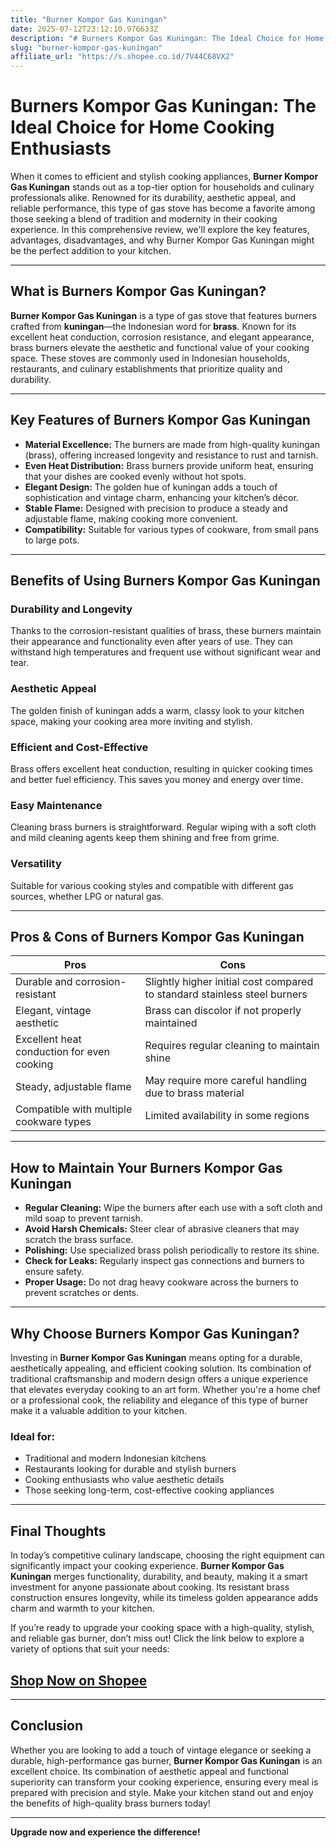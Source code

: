 ```yaml
---
title: "Burner Kompor Gas Kuningan"
date: 2025-07-12T23:12:10.976633Z
description: "# Burners Kompor Gas Kuningan: The Ideal Choice for Home Cooking Enthusiasts..."
slug: "burner-kompor-gas-kuningan"
affiliate_url: "https://s.shopee.co.id/7V44C68VX2"
---
```

# Burners Kompor Gas Kuningan: The Ideal Choice for Home Cooking Enthusiasts

When it comes to efficient and stylish cooking appliances, **Burner Kompor Gas Kuningan** stands out as a top-tier option for households and culinary professionals alike. Renowned for its durability, aesthetic appeal, and reliable performance, this type of gas stove has become a favorite among those seeking a blend of tradition and modernity in their cooking experience. In this comprehensive review, we'll explore the key features, advantages, disadvantages, and why Burner Kompor Gas Kuningan might be the perfect addition to your kitchen.

---

## What is Burners Kompor Gas Kuningan?

**Burner Kompor Gas Kuningan** is a type of gas stove that features burners crafted from **kuningan**—the Indonesian word for **brass**. Known for its excellent heat conduction, corrosion resistance, and elegant appearance, brass burners elevate the aesthetic and functional value of your cooking space. These stoves are commonly used in Indonesian households, restaurants, and culinary establishments that prioritize quality and durability.

---

## Key Features of Burners Kompor Gas Kuningan

- **Material Excellence:** The burners are made from high-quality kuningan (brass), offering increased longevity and resistance to rust and tarnish.
- **Even Heat Distribution:** Brass burners provide uniform heat, ensuring that your dishes are cooked evenly without hot spots.
- **Elegant Design:** The golden hue of kuningan adds a touch of sophistication and vintage charm, enhancing your kitchen’s décor.
- **Stable Flame:** Designed with precision to produce a steady and adjustable flame, making cooking more convenient.
- **Compatibility:** Suitable for various types of cookware, from small pans to large pots.

---

## Benefits of Using Burners Kompor Gas Kuningan

### Durability and Longevity

Thanks to the corrosion-resistant qualities of brass, these burners maintain their appearance and functionality even after years of use. They can withstand high temperatures and frequent use without significant wear and tear.

### Aesthetic Appeal

The golden finish of kuningan adds a warm, classy look to your kitchen space, making your cooking area more inviting and stylish.

### Efficient and Cost-Effective

 Brass offers excellent heat conduction, resulting in quicker cooking times and better fuel efficiency. This saves you money and energy over time.

### Easy Maintenance

Cleaning brass burners is straightforward. Regular wiping with a soft cloth and mild cleaning agents keep them shining and free from grime.

### Versatility

Suitable for various cooking styles and compatible with different gas sources, whether LPG or natural gas.

---

## Pros & Cons of Burners Kompor Gas Kuningan

| **Pros** | **Cons** |
|------------|------------|
| Durable and corrosion-resistant | Slightly higher initial cost compared to standard stainless steel burners |
| Elegant, vintage aesthetic | Brass can discolor if not properly maintained |
| Excellent heat conduction for even cooking | Requires regular cleaning to maintain shine |
| Steady, adjustable flame | May require more careful handling due to brass material |
| Compatible with multiple cookware types | Limited availability in some regions |

---

## How to Maintain Your Burners Kompor Gas Kuningan

- **Regular Cleaning:** Wipe the burners after each use with a soft cloth and mild soap to prevent tarnish.
- **Avoid Harsh Chemicals:** Steer clear of abrasive cleaners that may scratch the brass surface.
- **Polishing:** Use specialized brass polish periodically to restore its shine.
- **Check for Leaks:** Regularly inspect gas connections and burners to ensure safety.
- **Proper Usage:** Do not drag heavy cookware across the burners to prevent scratches or dents.

---

## Why Choose Burners Kompor Gas Kuningan?

Investing in **Burner Kompor Gas Kuningan** means opting for a durable, aesthetically appealing, and efficient cooking solution. Its combination of traditional craftsmanship and modern design offers a unique experience that elevates everyday cooking to an art form. Whether you're a home chef or a professional cook, the reliability and elegance of this type of burner make it a valuable addition to your kitchen.

### Ideal for:

- Traditional and modern Indonesian kitchens
- Restaurants looking for durable and stylish burners
- Cooking enthusiasts who value aesthetic details
- Those seeking long-term, cost-effective cooking appliances

---

## Final Thoughts

In today’s competitive culinary landscape, choosing the right equipment can significantly impact your cooking experience. **Burner Kompor Gas Kuningan** merges functionality, durability, and beauty, making it a smart investment for anyone passionate about cooking. Its resistant brass construction ensures longevity, while its timeless golden appearance adds charm and warmth to your kitchen.

If you’re ready to upgrade your cooking space with a high-quality, stylish, and reliable gas burner, don’t miss out! Click the link below to explore a variety of options that suit your needs:

## [Shop Now on Shopee](https://s.shopee.co.id/7V44C68VX2)

---

## Conclusion

Whether you are looking to add a touch of vintage elegance or seeking a durable, high-performance gas burner, **Burner Kompor Gas Kuningan** is an excellent choice. Its combination of aesthetic appeal and functional superiority can transform your cooking experience, ensuring every meal is prepared with precision and style. Make your kitchen stand out and enjoy the benefits of high-quality brass burners today!

---

**Upgrade now and experience the difference!**
